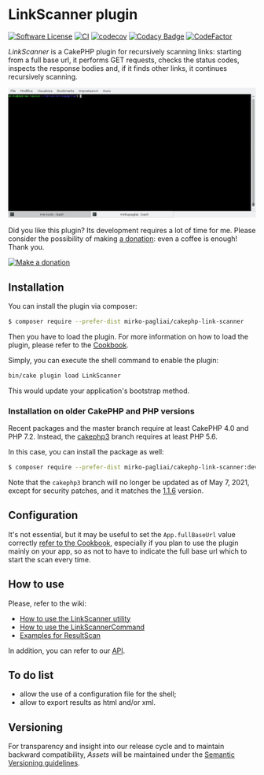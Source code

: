 # LinkScanner plugin

[![Software License](https://img.shields.io/badge/license-MIT-brightgreen.svg?style=flat-square)](LICENSE.txt)
[![CI](https://github.com/mirko-pagliai/cakephp-link-scanner/actions/workflows/ci.yml/badge.svg)](https://github.com/mirko-pagliai/cakephp-link-scanner/actions/workflows/ci.yml)
[![codecov](https://codecov.io/gh/mirko-pagliai/cakephp-link-scanner/branch/master/graph/badge.svg)](https://codecov.io/gh/mirko-pagliai/cakephp-link-scanner)
[![Codacy Badge](https://app.codacy.com/project/badge/Grade/519cd9567f2848b68ed3df0f58f6cfc5)](https://www.codacy.com/gh/mirko-pagliai/cakephp-link-scanner/dashboard?utm_source=github.com&amp;utm_medium=referral&amp;utm_content=mirko-pagliai/cakephp-link-scanner&amp;utm_campaign=Badge_Grade)
[![CodeFactor](https://www.codefactor.io/repository/github/mirko-pagliai/cakephp-link-scanner/badge)](https://www.codefactor.io/repository/github/mirko-pagliai/cakephp-link-scanner)

*LinkScanner* is a CakePHP plugin for recursively scanning links: starting from
a full base url, it performs GET requests, checks the status codes, inspects the
response bodies and, if it finds other links, it continues recursively scanning.

![gif of terminal](https://github.com/mirko-pagliai/cakephp-link-scanner/raw/master/docs/tty.gif)

Did you like this plugin? Its development requires a lot of time for me.
Please consider the possibility of making [a donation](//paypal.me/mirkopagliai):
even a coffee is enough! Thank you.

[![Make a donation](https://www.paypalobjects.com/webstatic/mktg/logo-center/logo_paypal_carte.jpg)](//paypal.me/mirkopagliai)

## Installation
You can install the plugin via composer:
```bash
$ composer require --prefer-dist mirko-pagliai/cakephp-link-scanner
```

Then you have to load the plugin. For more information on how to load the plugin,
please refer to the [Cookbook](//book.cakephp.org/4.0/en/plugins.html#loading-a-plugin).

Simply, you can execute the shell command to enable the plugin:
```bash
bin/cake plugin load LinkScanner
```
This would update your application's bootstrap method.

### Installation on older CakePHP and PHP versions
Recent packages and the master branch require at least CakePHP 4.0 and PHP 7.2.
Instead, the [cakephp3](//github.com/mirko-pagliai/cakephp-link-scanner/tree/cakephp3) branch
requires at least PHP 5.6.

In this case, you can install the package as well:
```bash
$ composer require --prefer-dist mirko-pagliai/cakephp-link-scanner:dev-cakephp3
```

Note that the `cakephp3` branch will no longer be updated as of May 7, 2021,
except for security patches, and it matches the
[1.1.6](//github.com/mirko-pagliai/cakephp-link-scanner/releases/tag/1.1.6) version.

## Configuration
It's not essential, but it may be useful to set the `App.fullBaseUrl` value
correctly [refer to the Cookbook](//book.cakephp.org/4.0/en/development/configuration.html#general-configuration),
especially if you plan to use the plugin mainly on your app, so as not to have
to indicate the full base url which to start the scan every time.

## How to use
Please, refer to the wiki:
*   [How to use the LinkScanner utility](//github.com/mirko-pagliai/cakephp-link-scanner/wiki/How-to-use-the-LinkScanner-utility)
*   [How to use the LinkScannerCommand](//github.com/mirko-pagliai/cakephp-link-scanner/wiki/How-to-use-the-LinkScannerCommand)
*   [Examples for ResultScan](//github.com/mirko-pagliai/cakephp-link-scanner/wiki/Examples-for-ResultScan)

In addition, you can refer to our [API](//mirko-pagliai.github.io/cakephp-link-scanner).

## To do list
*   allow the use of a configuration file for the shell;
*   allow to export results as html and/or xml.

## Versioning
For transparency and insight into our release cycle and to maintain backward
compatibility, *Assets* will be maintained under the
[Semantic Versioning guidelines](//semver.org).
